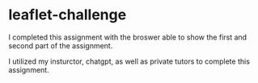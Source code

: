 # leaflet-challenge

I completed this assignment with the broswer able to show the first and second part of the assignment. 

I utilized my insturctor, chatgpt, as well as private tutors to complete this assignment. 

